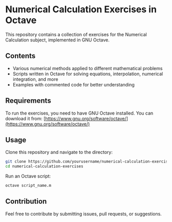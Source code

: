 # Numerical Calculation Exercises in Octave

This repository contains a collection of exercises for the Numerical Calculation subject, implemented in GNU Octave.

## Contents
- Various numerical methods applied to different mathematical problems
- Scripts written in Octave for solving equations, interpolation, numerical integration, and more
- Examples with commented code for better understanding

## Requirements
To run the exercises, you need to have GNU Octave installed. You can download it from:
[https://www.gnu.org/software/octave/](https://www.gnu.org/software/octave/)

## Usage
Clone this repository and navigate to the directory:
```bash
git clone https://github.com/yourusername/numerical-calculation-exercises.git
cd numerical-calculation-exercises
```
Run an Octave script:
```bash
octave script_name.m
```

## Contribution
Feel free to contribute by submitting issues, pull requests, or suggestions.



